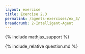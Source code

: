 ```yaml
---
layout: exercise
title: Exercise 2.3
permalink: /agents-exercises/ex_3/
breadcrumb: 2-Intelligent-Agent
---
```


{% include mathjax_support %}

<div><i class="arrow-up loader" data-chapter="agents-exercises" data-exercise="ex_3" data-rating="0"></i></div>
{% include_relative question.md %}
